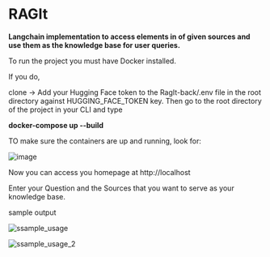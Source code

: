 RAGIt 
======

**Langchain implementation to access elements in <span> of given sources and use them as the knowledge base for user queries.**

To run the project you must have Docker installed.

If you do,

clone -> Add your Hugging Face token to the RagIt-back/.env file in the root directory against HUGGING_FACE_TOKEN key. 
Then go to the root directory of the project in your CLI and type

**docker-compose up --build**

TO make sure the containers are up and running, look for:


![image](https://github.com/user-attachments/assets/8114fd35-0281-4667-86d3-4a3c8e3c8d34)
 



Now you can access you homepage at http://localhost

Enter your Question and the Sources that you want to serve as your knowledge base.  

sample output


![ssample_usage](https://github.com/user-attachments/assets/d480fa68-1f87-416b-8a44-ab2880cc0155)



![ssample_usage_2](https://github.com/user-attachments/assets/c0534f56-8d07-4f27-87cb-60260a2eba94)
